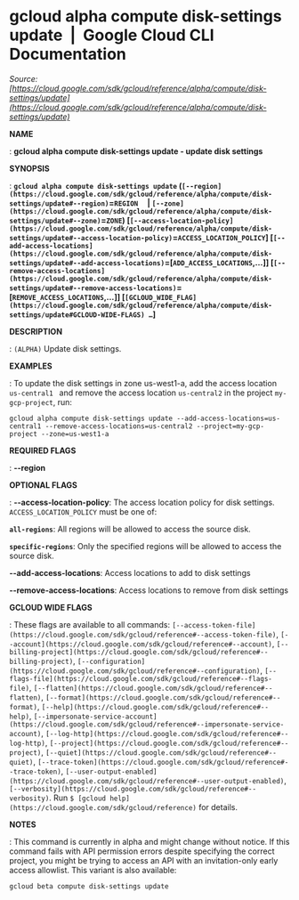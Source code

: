 # gcloud alpha compute disk-settings update  |  Google Cloud CLI Documentation

*Source: [https://cloud.google.com/sdk/gcloud/reference/alpha/compute/disk-settings/update](https://cloud.google.com/sdk/gcloud/reference/alpha/compute/disk-settings/update)*

**NAME**

: **gcloud alpha compute disk-settings update - update disk settings**

**SYNOPSIS**

: **`gcloud alpha compute disk-settings update` (`[--region](https://cloud.google.com/sdk/gcloud/reference/alpha/compute/disk-settings/update#--region)`=`REGION`     | `[--zone](https://cloud.google.com/sdk/gcloud/reference/alpha/compute/disk-settings/update#--zone)`=`ZONE`) [`[--access-location-policy](https://cloud.google.com/sdk/gcloud/reference/alpha/compute/disk-settings/update#--access-location-policy)`=`ACCESS_LOCATION_POLICY`] [`[--add-access-locations](https://cloud.google.com/sdk/gcloud/reference/alpha/compute/disk-settings/update#--add-access-locations)`=[`ADD_ACCESS_LOCATIONS`,…]] [`[--remove-access-locations](https://cloud.google.com/sdk/gcloud/reference/alpha/compute/disk-settings/update#--remove-access-locations)`=[`REMOVE_ACCESS_LOCATIONS`,…]] [`[GCLOUD_WIDE_FLAG](https://cloud.google.com/sdk/gcloud/reference/alpha/compute/disk-settings/update#GCLOUD-WIDE-FLAGS) …`]**

**DESCRIPTION**

: `(ALPHA)` Update disk settings.

**EXAMPLES**

: To update the disk settings in zone us-west1-a, add the access location
``us-central1 `` and remove the access location ``us-central2`` in the project
``my-gcp-project``, run:

```
gcloud alpha compute disk-settings update --add-access-locations=us-central1 --remove-access-locations=us-central2 --project=my-gcp-project --zone=us-west1-a
```

**REQUIRED FLAGS**

: **--region**

**OPTIONAL FLAGS**

: **--access-location-policy**:
The access location policy for disk settings.
`ACCESS_LOCATION_POLICY` must be one of:

**`all-regions`**:
All regions will be allowed to access the source disk.

**`specific-regions`**:
Only the specified regions will be allowed to access the source disk.

**--add-access-locations**:
Access locations to add to disk settings

**--remove-access-locations**:
Access locations to remove from disk settings

**GCLOUD WIDE FLAGS**

: These flags are available to all commands: `[--access-token-file](https://cloud.google.com/sdk/gcloud/reference#--access-token-file)`,
`[--account](https://cloud.google.com/sdk/gcloud/reference#--account)`, `[--billing-project](https://cloud.google.com/sdk/gcloud/reference#--billing-project)`,
`[--configuration](https://cloud.google.com/sdk/gcloud/reference#--configuration)`,
`[--flags-file](https://cloud.google.com/sdk/gcloud/reference#--flags-file)`,
`[--flatten](https://cloud.google.com/sdk/gcloud/reference#--flatten)`, `[--format](https://cloud.google.com/sdk/gcloud/reference#--format)`, `[--help](https://cloud.google.com/sdk/gcloud/reference#--help)`, `[--impersonate-service-account](https://cloud.google.com/sdk/gcloud/reference#--impersonate-service-account)`,
`[--log-http](https://cloud.google.com/sdk/gcloud/reference#--log-http)`,
`[--project](https://cloud.google.com/sdk/gcloud/reference#--project)`, `[--quiet](https://cloud.google.com/sdk/gcloud/reference#--quiet)`, `[--trace-token](https://cloud.google.com/sdk/gcloud/reference#--trace-token)`, `[--user-output-enabled](https://cloud.google.com/sdk/gcloud/reference#--user-output-enabled)`,
`[--verbosity](https://cloud.google.com/sdk/gcloud/reference#--verbosity)`.
Run `$ [gcloud help](https://cloud.google.com/sdk/gcloud/reference)` for details.

**NOTES**

: This command is currently in alpha and might change without notice. If this
command fails with API permission errors despite specifying the correct project,
you might be trying to access an API with an invitation-only early access
allowlist. This variant is also available:

```
gcloud beta compute disk-settings update
```